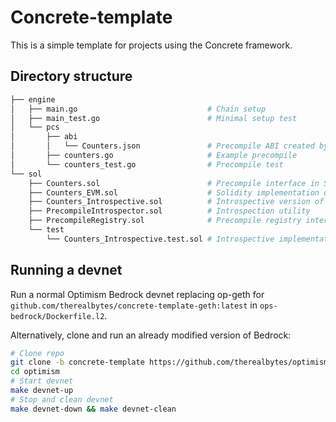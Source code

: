 # Concrete-template

This is a simple template for projects using the Concrete framework.

## Directory structure

```bash
├── engine
│   ├── main.go                             # Chain setup
│   ├── main_test.go                        # Minimal setup test
│   └── pcs
│       ├── abi
│       │   └── Counters.json               # Precompile ABI created by `yarn build:abi`
│       ├── counters.go                     # Example precompile
│       └── counters_test.go                # Precompile test
└── sol
    ├── Counters.sol                        # Precompile interface in Solidity
    ├── Counters_EVM.sol                    # Solidity implementation of the precompile
    ├── Counters_Introspective.sol          # Introspective version of the precompile
    ├── PrecompileIntrospector.sol          # Introspection utility
    ├── PrecompileRegistry.sol              # Precompile registry interface
    └── test
        └── Counters_Introspective.test.sol # Introspective implementation test
```

## Running a devnet

Run a normal Optimism Bedrock devnet replacing op-geth for `github.com/therealbytes/concrete-template-geth:latest` in `ops-bedrock/Dockerfile.l2`.

Alternatively, clone and run an already modified version of Bedrock:

```bash
# Clone repo
git clone -b concrete-template https://github.com/therealbytes/optimism.git
cd optimism
# Start devnet
make devnet-up
# Stop and clean devnet
make devnet-down && make devnet-clean
```
